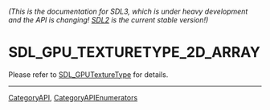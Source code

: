 ###### (This is the documentation for SDL3, which is under heavy development and the API is changing! [SDL2](https://wiki.libsdl.org/SDL2/) is the current stable version!)
# SDL_GPU_TEXTURETYPE_2D_ARRAY

Please refer to [SDL_GPUTextureType](SDL_GPUTextureType) for details.

----
[CategoryAPI](CategoryAPI), [CategoryAPIEnumerators](CategoryAPIEnumerators)


